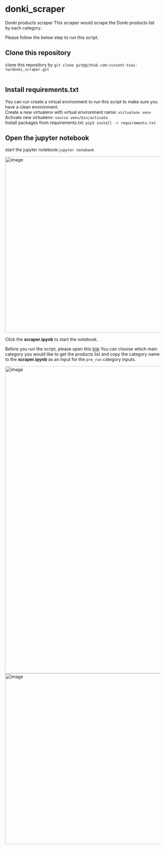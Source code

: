 # donki_scraper
Donki products scraper
This scraper would scrape the Donki products list by each category.

Please follow the below step to run this script.
<br/>

## Clone this repository ##
clone this repository by `git clone git@github.com:vincent-tsai-tw/donki_scraper.git` <br/>
<br/>

## Install requirements.txt <br/>
You can run create a virtual environment to run this script to make sure you have a clean environment. <br/>
Create a new virtualenv with virtual environment name: `virtualenv venv` <br/>
Activate new virtualenv: `source venv/bin/activate`<br/>
Install packages from requirements.txt: `pip3 install -r requirements.txt`<br/>

## Open the jupyter notebook
start the jupyter notebook:`jupyter notebook`

<img width="572" alt="image" src="https://user-images.githubusercontent.com/67896676/171989796-1d0bebe6-8494-40b7-9858-44775e22a028.png">


Click the **scraper.ipynb** to start the notebook.

Before you run the script, please open this [link](https://mpglobal.donki.com/ec-web/d/pcd?titleStr=5YyW5aaG5ZOB&gpId=gm-0004?lan=zh-tw)
You can choose which main category you would like to get the products list and copy the category name to the **scraper.ipynb** as an input for the `pre_run` category inputs.

<img width="999" alt="image" src="https://user-images.githubusercontent.com/67896676/171989854-0899e84b-b8b1-4849-92e0-a0379eb16c0d.png">

<img width="555" alt="image" src="https://user-images.githubusercontent.com/67896676/171989986-71d156ca-2f4e-4b47-9ede-127d181fee9e.png">
